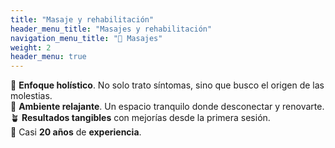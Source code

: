 ```yaml
---
title: "Masaje y rehabilitación"
header_menu_title: "Masajes y rehabilitación"
navigation_menu_title: "💆 Masajes"
weight: 2
header_menu: true
---
```


🌱 **Enfoque holístico**. No solo trato síntomas, sino que busco el origen de las molestias.  
🌿 **Ambiente relajante**. Un espacio tranquilo donde desconectar y renovarte.  
🪴 **Resultados tangibles** con mejorías desde la primera sesión.  
🌴 Casi **20 años** de **experiencia**.
